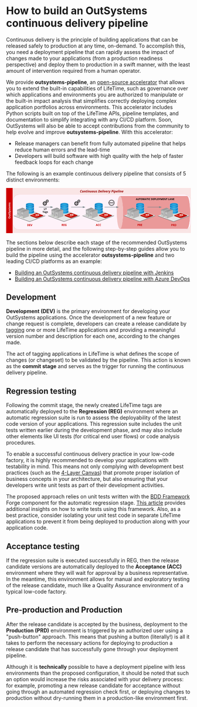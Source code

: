 # How to build an OutSystems continuous delivery pipeline

Continuous delivery is the principle of building applications that can be released safely to production at any time, on-demand. To accomplish this, you need a deployment pipeline that can rapidly assess the impact of changes made to your applications (from a production readiness perspective) and deploy them to production in a swift manner, with the least amount of intervention required from a human operator.

We provide **outsystems-pipeline**, an [open-source accelerator](https://github.com/OutSystems/outsystems-pipeline) that allows you to extend the built-in capabilities of LifeTime, such as governance over which applications and environments you are authorized to manipulate or the built-in impact analysis that simplifies correctly deploying complex application portfolios across environments. This accelerator includes Python scripts built on top of the LifeTime APIs, pipeline templates, and documentation to simplify integrating with any CI/CD platform. Soon, OutSystems will also be able to accept contributions from the community to help evolve and improve **outsystems-pipeline**. With this accelerator:

* Release managers can benefit from fully automated pipeline that helps reduce human errors and the lead-time
* Developers will build software with high quality with the help of faster feedback loops for each change

The following is an example continuous delivery pipeline that consists of 5 distinct environments:

![OutSystems Continuous Delivery Pipeline](images/continuous-delivery-pipeline.png)

The sections below describe each stage of the recommended OutSystems pipeline in more detail, and the following step-by-step guides allow you to build the pipeline using the accelerator **outsystems-pipeline** and two leading CI/CD platforms as an example:

* [Building an OutSystems continuous delivery pipeline with Jenkins](https://github.com/OutSystems/outsystems-pipeline/wiki/Building-an-OutSystems-pipeline-with-Jenkins)
* [Building an OutSystems continuous delivery pipeline with Azure DevOps](https://github.com/OutSystems/outsystems-pipeline/wiki/Building-an-OutSystems-pipeline-with-Azure-DevOps)

## Development

**Development (DEV)** is the primary environment for developing your OutSystems applications. Once the development of a new feature or change request is complete, developers can create a release candidate by [tagging](https://success.outsystems.com/Documentation/11/Managing_the_Applications_Lifecycle/Deploy_Applications/Tag_a_Version) one or more LifeTime applications and providing a meaningful version number and description for each one, according to the changes made.

The act of tagging applications in LifeTime is what defines the scope of changes (or changeset) to be validated by the pipeline. This action is known as the **commit stage** and serves as the trigger for running the continuous delivery pipeline.

## Regression testing

Following the commit stage, the newly created LifeTime tags are automatically deployed to the **Regression (REG)** environment where an automatic regression suite is run to assess the deployability of the latest code version of your applications. This regression suite includes the unit tests written earlier during the development phase, and may also include other elements like UI tests (for critical end user flows) or code analysis procedures.

<div class="info" markdown="1">

To enable a successful continuous delivery practice in your low-code factory, it is highly recommended to develop your applications with testability in mind. This means not only complying with development best practices (such as the [4-Layer Canvas](https://success.outsystems.com/Support/Enterprise_Customers/Maintenance_and_Operations/Designing_the_architecture_of_your_OutSystems_applications/01_The_4_Layer_Canvas)) that promote proper isolation of business concepts in your architecture, but also ensuring that your developers write unit tests as part of their development activities.

The proposed approach relies on unit tests written with the [BDD Framework](https://www.outsystems.com/forge/component/1201/bddframework/) Forge component for the automatic regression stage. [This article](https://www.outsystems.com/blog/posts/intro-bddframework-testing/) provides additional insights on how to write tests using this framework. Also, as a best practice, consider isolating your unit test code in separate LifeTime applications to prevent it from being deployed to production along with your application code.

</div>

## Acceptance testing

If the regression suite is executed successfully in REG, then the release candidate versions are automatically deployed to the **Acceptance (ACC)** environment where they will wait for approval by a business representative. In the meantime, this environment allows for manual and exploratory testing of the release candidate, much like a Quality Assurance environment of a typical low-code factory.

## Pre-production and Production

After the release candidate is accepted by the business, deployment to the **Production (PRD)** environment is triggered by an authorized user using a "push-button" approach. This means that pushing a button (literally!) is all it takes to perform the necessary actions for deploying to production a release candidate that has successfully gone through your deployment pipeline.

<div class="info" markdown="1">

Although it is **technically** possible to have a deployment pipeline with less environments than the proposed configuration, it should be noted that such an option would increase the risks associated with your delivery process: for example, promoting a new release candidate for acceptance without going through an automated regression check first, or deploying changes to production without dry-running them in a production-like environment first.

</div>
